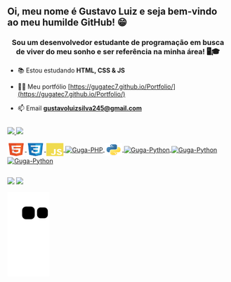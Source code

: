 ## Oi, meu nome é Gustavo Luiz e seja bem-vindo ao meu humilde GitHub! 😁

<h3 align="center">Sou um desenvolvedor estudante de programação em busca de viver do meu sonho e ser referência na minha área! 🖥️🎓</h3>

- 📚 Estou estudando **HTML, CSS & JS**

- 👨‍💻 Meu portfólio [https://gugatec7.github.io/Portfolio/](https://gugatec7.github.io/Portfolio/)

- 📫 Email **gustavoluizsilva245@gmail.com**

##



<div>
  <a href="https://github.com/GuGaTeC7">
  <img height="180em" src="https://github-readme-stats.vercel.app/api?username=GuGaTeC7&show_icons=true&theme=nord&include_all_commits=true&count_private=true"/>
  <img height="180em" src="https://github-readme-stats.vercel.app/api/top-langs/?username=GuGaTeC7&layout=compact&langs_count=7&theme=nord"/>
</div>

<div style="display: inline_block"><br>
  <img align="center" alt="Guga-HTML" height="30" width="40" src="https://raw.githubusercontent.com/devicons/devicon/master/icons/html5/html5-original.svg">
  <img align="center" alt="Guga-CSS" height="30" width="40" src="https://raw.githubusercontent.com/devicons/devicon/master/icons/css3/css3-original.svg">
  <img align="center" alt="Guga-Js" height="30" width="40" src="https://raw.githubusercontent.com/devicons/devicon/master/icons/javascript/javascript-plain.svg">
  <img align="center" alt="Guga-PHP" height="30" width="40" src="https://raw.githubusercontent.com/jmnote/z-icons/master/svg/php.svg">
  <img align="center" alt="Guga-Python" height="30" width="40" src="https://raw.githubusercontent.com/devicons/devicon/master/icons/python/python-original.svg">
  <img align="center" alt="Guga-Python" height="30" width="40" src="https://raw.githubusercontent.com/jmnote/z-icons/master/svg/java.svg">
  <img align="center" alt="Guga-Python" height="30" width="40" src="https://raw.githubusercontent.com/jmnote/z-icons/master/svg/git.svg">
  <img align="center" alt="Guga-Python" height="30" width="40" src="https://raw.githubusercontent.com/jmnote/z-icons/master/svg/github.svg">
</div>
  
  ##
 
<div> 
  <a href="https://www.instagram.com/gug4_____/" target="_blank"><img src="https://img.shields.io/badge/-Instagram-%23E4405F?style=for-the-badge&logo=instagram&logoColor=white" target="_blank"></a>
  <a href="https://www.linkedin.com/in/gustavoluiz1/" target="_blank"><img src="https://img.shields.io/badge/-LinkedIn-%230077B5?style=for-the-badge&logo=linkedin&logoColor=white" target="_blank"></a> 
 
  ![Snake animation](https://github.com/GuGaTeC7/GuGaTeC7/blob/output/github-contribution-grid-snake.svg)
 
</div>
